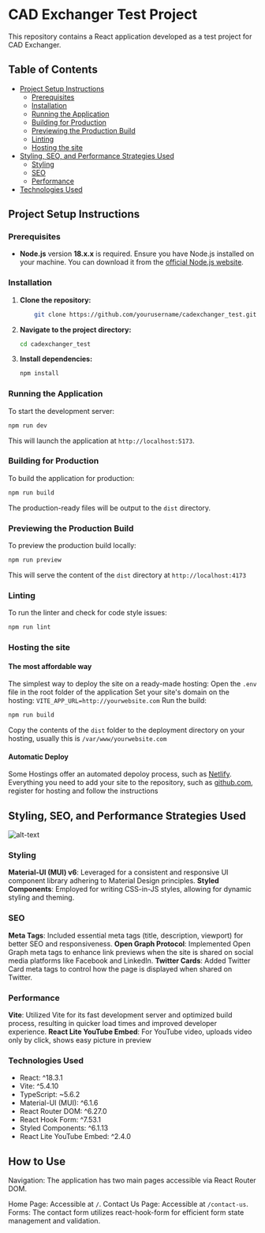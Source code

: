 # CAD Exchanger Test Project

This repository contains a React application developed as a test project for CAD Exchanger.

## Table of Contents

- [Project Setup Instructions](#project-setup-instructions)
  - [Prerequisites](#prerequisites)
  - [Installation](#installation)
  - [Running the Application](#running-the-application)
  - [Building for Production](#building-for-production)
  - [Previewing the Production Build](#previewing-the-production-build)
  - [Linting](#linting)
  - [Hosting the site](#hosting-the-site)
- [Styling, SEO, and Performance Strategies Used](#styling-seo-and-performance-strategies-used)
  - [Styling](#styling)
  - [SEO](#seo)
  - [Performance](#performance)
- [Technologies Used](#technologies-used)

## Project Setup Instructions

### Prerequisites

- **Node.js** version **18.x.x** is required. Ensure you have Node.js installed on your machine. You can download it from the [official Node.js website](https://nodejs.org/en/download/).

### Installation

1. **Clone the repository:**
   ```bash
       git clone https://github.com/yourusername/cadexchanger_test.git
   ```
2. **Navigate to the project directory:**
   ```bash
   cd cadexchanger_test
   ```
3. **Install dependencies:**
   ```bash
   npm install
   ```

### Running the Application

To start the development server:

```bash
npm run dev
```

This will launch the application at `http://localhost:5173`.

### Building for Production

To build the application for production:

```bash
npm run build
```

The production-ready files will be output to the `dist` directory.

### Previewing the Production Build

To preview the production build locally:

```bash
npm run preview
```

This will serve the content of the `dist` directory at `http://localhost:4173`

### Linting

To run the linter and check for code style issues:

```bash
npm run lint
```

### Hosting the site

#### The most affordable way

The simplest way to deploy the site on a ready-made hosting:
Open the `.env` file in the root folder of the application
Set your site's domain on the hosting: `VITE_APP_URL=http://yourwebsite.com`
Run the build:

```bash
npm run build
```

Copy the contents of the `dist` folder to the deployment directory on your hosting, usually this is `/var/www/yourwebsite.com`

#### Automatic Deploy

Some Hostings offer an automated depoloy process, such as [Netlify](https://app.netlify.com/). Everything you need to add your site to the repository, such as [github.com](https://github.com), register for hosting and follow the instructions

## Styling, SEO, and Performance Strategies Used

![alt-text](https://api.tehpulse.ru/uploads/images/b8c818c7-6103-4445-ab5a-d2f3be98d838.webp 'Light House Test')

### Styling

**Material-UI (MUI) v6**: Leveraged for a consistent and responsive UI component library adhering to Material Design principles.
**Styled Components**: Employed for writing CSS-in-JS styles, allowing for dynamic styling and theming.

### SEO

**Meta Tags**: Included essential meta tags (title, description, viewport) for better SEO and responsiveness.
**Open Graph Protocol**: Implemented Open Graph meta tags to enhance link previews when the site is shared on social media platforms like Facebook and LinkedIn.
**Twitter Cards**: Added Twitter Card meta tags to control how the page is displayed when shared on Twitter.

### Performance

**Vite**: Utilized Vite for its fast development server and optimized build process, resulting in quicker load times and improved developer experience.
**React Lite YouTube Embed**: For YouTube video, uploads video only by click, shows easy picture in preview

### Technologies Used

- React: ^18.3.1
- Vite: ^5.4.10
- TypeScript: ~5.6.2
- Material-UI (MUI): ^6.1.6
- React Router DOM: ^6.27.0
- React Hook Form: ^7.53.1
- Styled Components: ^6.1.13
- React Lite YouTube Embed: ^2.4.0

## How to Use

Navigation: The application has two main pages accessible via React Router DOM.

Home Page: Accessible at `/`.
Contact Us Page: Accessible at `/contact-us`.
Forms: The contact form utilizes react-hook-form for efficient form state management and validation.
